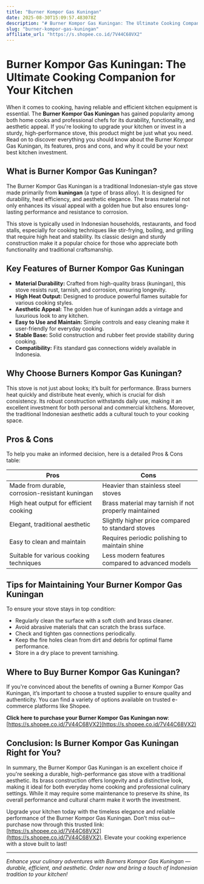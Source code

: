 ```yaml
---
title: "Burner Kompor Gas Kuningan"
date: 2025-08-30T15:09:57.483078Z
description: "# Burner Kompor Gas Kuningan: The Ultimate Cooking Companion for Your Kitchen..."
slug: "burner-kompor-gas-kuningan"
affiliate_url: "https://s.shopee.co.id/7V44C68VX2"
---
```

# Burner Kompor Gas Kuningan: The Ultimate Cooking Companion for Your Kitchen

When it comes to cooking, having reliable and efficient kitchen equipment is essential. The **Burner Kompor Gas Kuningan** has gained popularity among both home cooks and professional chefs for its durability, functionality, and aesthetic appeal. If you're looking to upgrade your kitchen or invest in a sturdy, high-performance stove, this product might be just what you need. Read on to discover everything you should know about the Burner Kompor Gas Kuningan, its features, pros and cons, and why it could be your next best kitchen investment.

## What is Burner Kompor Gas Kuningan?

The Burner Kompor Gas Kuningan is a traditional Indonesian-style gas stove made primarily from **kuningan** (a type of brass alloy). It is designed for durability, heat efficiency, and aesthetic elegance. The brass material not only enhances its visual appeal with a golden hue but also ensures long-lasting performance and resistance to corrosion.

This stove is typically used in Indonesian households, restaurants, and food stalls, especially for cooking techniques like stir-frying, boiling, and grilling that require high heat and stability. Its classic design and sturdy construction make it a popular choice for those who appreciate both functionality and traditional craftsmanship.

## Key Features of Burner Kompor Gas Kuningan

- **Material Durability:** Crafted from high-quality brass (kuningan), this stove resists rust, tarnish, and corrosion, ensuring longevity.
- **High Heat Output:** Designed to produce powerful flames suitable for various cooking styles.
- **Aesthetic Appeal:** The golden hue of kuningan adds a vintage and luxurious look to any kitchen.
- **Easy to Use and Maintain:** Simple controls and easy cleaning make it user-friendly for everyday cooking.
- **Stable Base:** Solid construction and rubber feet provide stability during cooking.
- **Compatibility:** Fits standard gas connections widely available in Indonesia.

## Why Choose Burners Kompor Gas Kuningan?

This stove is not just about looks; it’s built for performance. Brass burners heat quickly and distribute heat evenly, which is crucial for dish consistency. Its robust construction withstands daily use, making it an excellent investment for both personal and commercial kitchens. Moreover, the traditional Indonesian aesthetic adds a cultural touch to your cooking space.

## Pros & Cons

To help you make an informed decision, here is a detailed Pros & Cons table:

| **Pros**                                    | **Cons**                                         |
|----------------------------------------------|--------------------------------------------------|
| Made from durable, corrosion-resistant kuningan | Heavier than stainless steel stoves             |
| High heat output for efficient cooking      | Brass material may tarnish if not properly maintained |
| Elegant, traditional aesthetic             | Slightly higher price compared to standard stoves |
| Easy to clean and maintain                   | Requires periodic polishing to maintain shine  |
| Suitable for various cooking techniques     | Less modern features compared to advanced models |

## Tips for Maintaining Your Burner Kompor Gas Kuningan

To ensure your stove stays in top condition:

- Regularly clean the surface with a soft cloth and brass cleaner.
- Avoid abrasive materials that can scratch the brass surface.
- Check and tighten gas connections periodically.
- Keep the fire holes clean from dirt and debris for optimal flame performance.
- Store in a dry place to prevent tarnishing.

## Where to Buy Burner Kompor Gas Kuningan?

If you're convinced about the benefits of owning a Burner Kompor Gas Kuningan, it’s important to choose a trusted supplier to ensure quality and authenticity. You can find a variety of options available on trusted e-commerce platforms like Shopee.

**Click here to purchase your Burner Kompor Gas Kuningan now**: [https://s.shopee.co.id/7V44C68VX2](https://s.shopee.co.id/7V44C68VX2)

## Conclusion: Is Burner Kompor Gas Kuningan Right for You?

In summary, the Burner Kompor Gas Kuningan is an excellent choice if you're seeking a durable, high-performance gas stove with a traditional aesthetic. Its brass construction offers longevity and a distinctive look, making it ideal for both everyday home cooking and professional culinary settings. While it may require some maintenance to preserve its shine, its overall performance and cultural charm make it worth the investment.

Upgrade your kitchen today with the timeless elegance and reliable performance of the Burner Kompor Gas Kuningan. Don’t miss out—purchase now through this trusted link: [https://s.shopee.co.id/7V44C68VX2](https://s.shopee.co.id/7V44C68VX2). Elevate your cooking experience with a stove built to last!

---

*Enhance your culinary adventures with Burners Kompor Gas Kuningan — durable, efficient, and aesthetic. Order now and bring a touch of Indonesian tradition to your kitchen!*